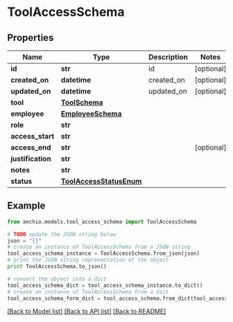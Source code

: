 # ToolAccessSchema


## Properties

Name | Type | Description | Notes
------------ | ------------- | ------------- | -------------
**id** | **str** | id | [optional] 
**created_on** | **datetime** | created_on | [optional] 
**updated_on** | **datetime** | updated_on | [optional] 
**tool** | [**ToolSchema**](ToolSchema.md) |  | 
**employee** | [**EmployeeSchema**](EmployeeSchema.md) |  | 
**role** | **str** |  | 
**access_start** | **str** |  | 
**access_end** | **str** |  | [optional] 
**justification** | **str** |  | 
**notes** | **str** |  | 
**status** | [**ToolAccessStatusEnum**](ToolAccessStatusEnum.md) |  | 

## Example

```python
from anchio.models.tool_access_schema import ToolAccessSchema

# TODO update the JSON string below
json = "{}"
# create an instance of ToolAccessSchema from a JSON string
tool_access_schema_instance = ToolAccessSchema.from_json(json)
# print the JSON string representation of the object
print ToolAccessSchema.to_json()

# convert the object into a dict
tool_access_schema_dict = tool_access_schema_instance.to_dict()
# create an instance of ToolAccessSchema from a dict
tool_access_schema_form_dict = tool_access_schema.from_dict(tool_access_schema_dict)
```
[[Back to Model list]](../README.md#documentation-for-models) [[Back to API list]](../README.md#documentation-for-api-endpoints) [[Back to README]](../README.md)


